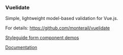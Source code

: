 ### Vuelidate

Simple, lightweight model-based validation for Vue.js.

For details: https://github.com/monterail/vuelidate

[Styleguide form component demos](http://localhost:8080/styleguide/sandbox/forms)

[Documentation](https://monterail.github.io/vuelidate/#getting-started)
